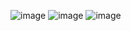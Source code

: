![image](https://github.com/T0nixx/SA/assets/111533728/fd4f7656-7db0-4b82-af17-08fd3631511f)
![image](https://github.com/T0nixx/SA/assets/111533728/c18a969d-9cde-462d-b5f7-90ab1dc72476)
![image](https://github.com/T0nixx/SA/assets/111533728/25e28506-3750-4749-893a-4af414d38156)
